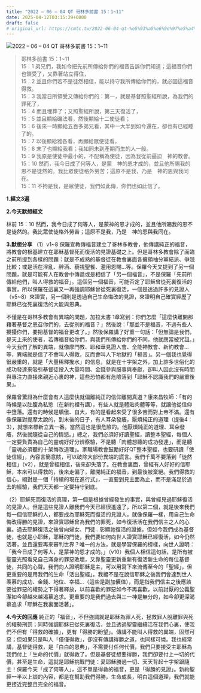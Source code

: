 ```yaml
---
title: "2022 – 06 – 04 QT 哥林多前書 15：1~11"
date: 2025-04-12T03:15:29+0800
draft: false
# original_url: https://cmtc.tw/2022-06-04-qt-%e5%93%a5%e6%9e%97%e5%a4%9a%e5%89%8d%e6%9b%b8-15%ef%bc%9a111
---
```


![2022 – 06 – 04 QT 哥林多前書 15：1\~11](/images/qt.jpg  "2022 – 06 – 04 QT 哥林多前書 15：1\~11")

> 哥林多前書 15：1\~11  
> 15：1 弟兄們，我如今把先前所傳給你們的福音告訴你們知道；這福音你們也領受了，又靠著站立得住，  
> 15：2 並且你們若不是徒然相信，能以持守我所傳給你們的，就必因這福音得救。  
> 15：3 我當日所領受又傳給你們的：第一，就是基督照聖經所說，為我們的罪死了，  
> 15：4 而且埋葬了；又照聖經所說，第三天復活了，  
> 15：5 並且顯給磯法看，然後顯給十二使徒看；  
> 15：6 後來一時顯給五百多弟兄看，其中一大半到如今還在，卻也有已經睡了的。  
> 15：7 以後顯給雅各看，再顯給眾使徒看，  
> 15：8 末了也顯給我看；我如同未到產期而生的人一般。  
> 15：9 我原是使徒中最小的，不配稱為使徒，因為我從前逼迫　神的教會。  
> 15：10 然而，我今日成了何等人，是蒙　神的恩才成的，並且他所賜我的恩不是徒然的。我比眾使徒格外勞苦；這原不是我，乃是　神的恩與我同在。  
> 15：11 不拘是我，是眾使徒，我們如此傳，你們也如此信了。

**1.經文3遍**

**2.今天默想經文**
  
林前 15：10 然而，我今日成了何等人，是蒙神的恩才成的，並且他所賜我的恩不是徒然的。我比眾使徒格外勞苦；這原不是我，乃是　神的恩與我同在。

**3.默想分享**
（1）v1\~8 保羅宣教傳福音建立了哥林多教會，他傳講純正的福音，將教會的根基建立在耶穌基督死而復活的見證基礎之上。但是哥林多教會除了面臨之前所提到各樣的問題：就是不成熟的基督徒在教會裏面各擁領袖分黨結派、爭競比較；或是活在淫亂、醉酒、藐視聖餐、濫用恩賜…等。保羅今天又提到了另一個問題，就是可能有人在教會中傳遞或是相信了「另一個福音」，不是保羅「先前所傳給他們，叫人得救的福音」。這個另一個福音，可能否定了耶穌曾從死裏復活的事實，所以保羅在這裏又一再強調耶穌曾從死裏復活，一個是透過許多的見證人（v5\~8）來證實，另一個則是透過自己生命悔改的見證，來證明自己確實經歷了耶穌已從死裏復活的大能與恩典。

不僅是在哥林多教會有異端的問題，加拉太書 1章寫到：你們怎麼「這麼快離開那藉著基督之恩召你們的，去從別的福音？」然後說：「那並不是福音，不過有些人攪擾你們，要把基督的福音更改了。」然後保羅講了好重一句話：「但無論是我們，是天上來的使者，若傳福音給你們，與我們所傳給你們的不同，他就應當被咒詛。」今天我們了解的異端，就像摩門教、耶和華見證人會、全能神教會、新約教會…等，異端就是信了不會叫人得救，反而會叫人下地獄的「禍音」。另一個我也覺得很嚴重的，就是「大量稀釋攙水」的信息，就是在十字架之外，加上許多世俗化的成功發達來吸引基督徒投入大量時間、金錢參與服事與奉獻，卻叫人因此沒有時間與專注力直接來親近心裏的神，這些恐怕都有危險落到「耶穌不認識我們的嚴重後果」。

保羅曾驚訝為什麼會有人這麼快就偏離純正的信仰離開真道？康來昌牧師：「有的時候是以肚腹為私慾（在新約裡有講），有些人就是體貼肉體等等，就讓他從信仰中墮落。還有的時候是驕傲、自大，有的是看起來受了很多苦而對上帝不滿。還有像保羅對提摩太說的，到末後的日子，有人耳朵發癢，厭煩純正的道理（提後4：3），就想來標新立異一番。當然這也是很危險的。他厭煩純正的道理、耳朵發癢，然後就隨從自己的情慾。」總之，我們必須好好讀聖經，讀整本聖經，每個人一定要負責為自己的靈魂好好分辨察驗，不是聽「肉體想聽的成功發達」，而是聽「靈魂必須聽的十架悔改道理」。家職場教會鼓勵好好QT整本聖經，也要研讀「使徒信經」，內容言簡意賅，可以破除大部份異端的謊言。我們千萬不要落到「徒然相信」（v2），就是曾經相信，後來卻失落了。在教會裏面，曾經有人好好的信耶穌，本來可以得救的，後來走偏了，離開純正的福音，到最後被棄絕。我們得救的信心，絕對是一個「持續的現在進行式」，一直要到見主面為止，而不是滿足於過去的經驗，我們天天都一定要持守到底。

（2）耶穌死而復活的真理，第一個是根據曾經發生的事實，與曾經見過耶穌復活的見證人。但是這些見證人離我們今天已經很遙遠了，所以第二個，就是後來我們每一個信耶穌的人，都要成為耶穌死而復活的見證人，就像保羅一樣，用自己生命悔改得勝的見證，來證實耶穌曾為我們的罪死，如今復活活在我們信主之人的心裏。過去耶穌復活之後曾向婦女、門徒…彰顯祂復活的證據，但如今我們成為基督徒，也就是小耶穌，耶穌的門徒，我們要如何向世人證實耶穌已經復活，如今仍然活著，並且還要再來審判世界？唯一的方法，就是學習保羅的榜樣，向世人證明：「我今日成了何等人，是蒙神的恩才成的。」（v10）我個人相信這句話，是所有被聖靈光照看見自己滿身的罪惡敗壞，又靠聖靈更新重新有復活新生命的每位基督徒，共同的心聲。我們向人證明耶穌是主，可以用寫下來流傳至今的「聖經」，但更重要的是用我們的生命「活出聖經」。我絕不是在說信耶穌之後我們會達到世人羡慕的成功、金錢、地位、幸福…（這些是副加價值），而是指我們信主之後應該要從罪惡的權勢之下得著釋放，以前喜歡的罪惡如今不再喜歡，以前討厭的公義聖潔如今卻越來越渴慕追求。更重要的是我們過去與三一神是無分的，如今卻更深渴慕追求「耶穌在我裏面活著」。

**4.今天的回應**
純正的「福音」，不但強調就是耶穌為罪人死，拯救罪人脫離罪與死的權勢刑罰；同時強調耶穌已從死裏復活，並且透過聖靈繼續活在我們心裏，使我們不但有「得救的確據」，更有「得勝的盼望」。傳講不能叫人得救的異端，固然可惡；但如果只是叫人「僅僅得救」，卻沒有傳講得勝之道，也同樣可憐。我也經常講，基督徒得救，是「白白的恩典」，不需要付任何代價，我們只要接受主耶穌為我們付上「生命的代價」就得救了。但是基督徒想要得勝，我們卻要付上一切的代價，甚至是生命，這就是耶穌挑戰門徒：愛耶穌勝過一切、天天背起十字架跟隨主！保羅今天「成了何等人」，這不單是得救的福音，更是「得勝的見證」。新約聖經一半以上談的內容，都是在幫助我們得勝，生命成長，明白這個道理，我們就能更接近完整且完全的福音。
